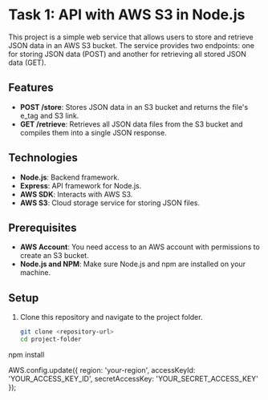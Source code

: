# Task 1: API with AWS S3 in Node.js

This project is a simple web service that allows users to store and retrieve JSON data in an AWS S3 bucket. The service provides two endpoints: one for storing JSON data (POST) and another for retrieving all stored JSON data (GET).

## Features

- **POST /store**: Stores JSON data in an S3 bucket and returns the file's e_tag and S3 link.
- **GET /retrieve**: Retrieves all JSON data files from the S3 bucket and compiles them into a single JSON response.

## Technologies

- **Node.js**: Backend framework.
- **Express**: API framework for Node.js.
- **AWS SDK**: Interacts with AWS S3.
- **AWS S3**: Cloud storage service for storing JSON files.

## Prerequisites

- **AWS Account**: You need access to an AWS account with permissions to create an S3 bucket.
- **Node.js and NPM**: Make sure Node.js and npm are installed on your machine.

## Setup

1. Clone this repository and navigate to the project folder.

   ```bash
   git clone <repository-url>
   cd project-folder
npm install


AWS.config.update({
  region: 'your-region',
  accessKeyId: 'YOUR_ACCESS_KEY_ID',
  secretAccessKey: 'YOUR_SECRET_ACCESS_KEY'
});
